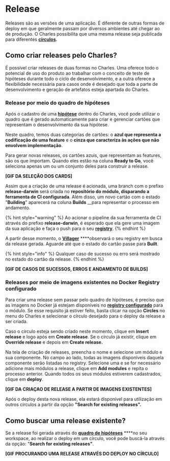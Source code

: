 # Release

Releases são as versões de uma aplicação. É diferente de outras formas de deploy em que geralmente passam por diversos ambientes até chegar ao de produção. O Charles possibilita que uma mesma release seja publicada para diferentes [**círculos**](https://docs.charlescd.io/referencia/circulos)**.** 

## Como criar releases pelo Charles?

É possível criar releases de duas formas no Charles. Uma  oferece todo o potencial de uso do produto ao trabalhar com o conceito de teste de hipóteses durante todo o ciclo de desenvolvimento, e a outra oferece a flexibilidade necessária para casos onde é desejado que toda a parte de desenvolvimento e geração de artefatos esteja apartada do Charles.

### Release por meio do quadro de hipóteses

Após o cadastro de uma [**hipótese**](hipotese.md#como-criar-hipoteses) dentro do Charles, você pode utilizar o quadro que é gerado automaticamente para criar e gerenciar cartões que representam o desenvolvimento da sua hipótese.

Neste quadro, temos duas categorias de cartões: o **azul que representa a codificação de uma feature** e o **cinza que caracteriza às ações que não envolvem implementação**.

Para gerar novas releases, os cartões azuis, que representam as features, são os que importam. Quando eles estão na coluna **Ready to Go**,  você seleciona apenas um ou um conjunto deles para construir a release.

**\[GIF DA SELEÇÃO DOS CARDS\]**

Assim que a criação de uma release é acionada, uma branch com o prefixo **release-darwin** será criada no **repositório do módulo, disparando a ferramenta de CI configurada**. Além disso, um novo cartão com o estado "**Building**" aparecerá na coluna **Builds** __para representar o processo em andamento.

{% hint style="warning" %}
Ao acionar o pipeline da sua ferramenta de CI através do prefixo **release-darwin**, é esperado que ela gere uma imagem da sua aplicação e faça o push para o seu [**registry**](../primeiros-passsos/definindo-workspace/docker-registry.md).
{% endhint %}

A partir desse momento, o [**Villager**](https://github.com/ZupIT/charlescd/tree/master/villager) ****observará o seu registry em busca da release gerada. Aguarde até que o estado do cartão passe para **Built**.

{% hint style="info" %}
Qualquer caso de sucesso ou erro será mostrado no estado do cartão da release.
{% endhint %}

**\[GIF DE CASOS DE SUCESSOS, ERROS E ANDAMENTO DE BUILDS\]**

### **Releases por meio de imagens existentes no Docker Registry configurado**

Para criar uma release sem passar pelo quadro de hipóteses, é preciso que as imagens no Docker já estejam disponíveis no [**registry configurado**](https://docs.charlescd.io/primeiros-passsos/definindo-workspace/docker-registry) para o módulo. Se esse requisito já estiver feito, basta clicar na opção **Circles** no menu do Charles e selecionar o círculo desejado para o deploy da release a ser criada.

Caso o círculo esteja sendo criado neste momento, clique em **Insert release** e logo após em **Create release**. Se o círculo já existir, clique em **Override release** e depois em **Create release.**

Na tela de criação de releases, preencha o nome e selecione um módulo e sua componente. No campo ao lado, todas as imagens disponíveis daquela componente serão listadas no registry. Selecione uma e se for necessário adicione mais módulos a release, clique em **Add modules** e repita o processo anterior. Quando todos os seus módulos estiverem cadastrados, clique em **deploy**.

**\[GIF DA CRIAÇAO DE RELEASE A PARTIR DE IMAGENS EXISTENTES\]**

Após o deploy desta nova release, ela estará disponível para utilização em outros círculos a partir da opção **"Search for existing releases".**

## Como buscar uma release existente?

Se a release foi gerada através do [**quadro de hipóteses**](hipotese.md#gestao-do-board) ****no seu workspace, ao realizar o deploy em um círculo, você pode buscá-la através da opção: "**Search for existing releases"**. 

**\[GIF PROCURANDO UMA RELEASE ATRAVÉS DO DEPLOY NO CÍRCULO\]**


